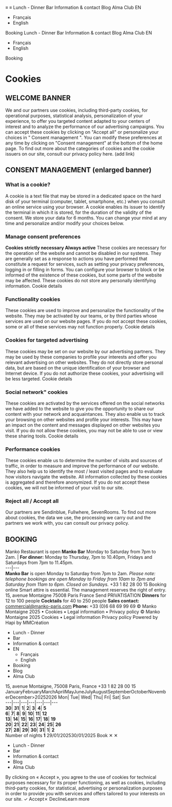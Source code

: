 ≡
≡
Lunch - Dinner 
Bar 
Information & contact 
Blog 
Alma Club 
EN 
  * Français 
  * English 


Booking 
Lunch - Dinner 
Bar 
Information & contact 
Blog 
Alma Club 
EN 
  * Français 
  * English 


Booking 
# Cookies
## WELCOME BANNER
We and our partners use cookies, including third-party cookies, for operational purposes, statistical analysis, personalization of your experience, to offer you targeted content adapted to your centers of interest and to analyze the performance of our advertising campaigns.
You can accept these cookies by clicking on "Accept all" or personalize your choices in " Consent management ". You can modify these preferences at any time by clicking on "Consent management" at the bottom of the home page.
To find out more about the categories of cookies and the cookie issuers on our site, consult our privacy policy here. (add link)
## CONSENT MANAGEMENT (enlarged banner)
### **What is a cookie?**
A cookie is a text file that may be stored in a dedicated space on the hard disk of your terminal (computer, tablet, smartphone, etc.) when you consult an online service using your browser. A cookie enables its issuer to identify the terminal in which it is stored, for the duration of the validity of the consent.
We store your data for 6 months.
You can change your mind at any time and personalize and/or modify your choices below.
### **Manage consent preferences**
**Cookies strictly necessary Always active**
These cookies are necessary for the operation of the website and cannot be disabled in our systems. They are generally set as a response to actions you have performed that constitute a request for services, such as setting your privacy preferences, logging in or filling in forms. You can configure your browser to block or be informed of the existence of these cookies, but some parts of the website may be affected. These cookies do not store any personally identifying information.
Cookie details
### **Functionality cookies**
These cookies are used to improve and personalize the functionality of the website. They may be activated by our teams, or by third parties whose services are used on our website pages. If you do not accept these cookies, some or all of these services may not function properly.
Cookie details
### **Cookies for targeted advertising**
These cookies may be set on our website by our advertising partners. They may be used by these companies to profile your interests and offer you relevant advertising on other websites. They do not directly store personal data, but are based on the unique identification of your browser and Internet device. If you do not authorize these cookies, your advertising will be less targeted.
Cookie details
### **Social network" cookies**
These cookies are activated by the services offered on the social networks we have added to the website to give you the opportunity to share our content with your network and acquaintances. They also enable us to track your browsing on other websites and profile your interests. This may have an impact on the content and messages displayed on other websites you visit. If you do not allow these cookies, you may not be able to use or view these sharing tools.
Cookie details
### **Performance cookies**
These cookies enable us to determine the number of visits and sources of traffic, in order to measure and improve the performance of our website. They also help us to identify the most / least visited pages and to evaluate how visitors navigate the website. All information collected by these cookies is aggregated and therefore anonymized. If you do not accept these cookies, we will not be informed of your visit to our site.
### **Reject all / Accept all**
Our partners are Sendinblue, Fullwhere, SevenRooms.
To find out more about cookies, the data we use, the processing we carry out and the partners we work with, you can consult our privacy policy.
## BOOKING
Manko Restaurant is open
**Manko Bar** Monday to Saturday from 7pm to 2am. |  **For dinner:** Monday to Thursday, 7pm to 10.40pm, Fridays and Saturdays from 7pm to 11.45pm.  
---|---  
**Manko Bar** is open Monday to Saturday from 7pm to 2am.
_Please note: telephone bookings are open Monday to Friday from 10am to 7pm and Saturday from 11am to 6pm. Closed on Sundays._
+33 1 82 28 00 15 Booking online
Smart attire is essential. The management reserves the right of entry.
15, avenue Montaigne 75008 Paris France
Send
PRIVATISATION
**Dinners** for 12 to 100 people **Cocktails** for 40 to 250 people
**Sales contact:** commercial@manko-paris.com
**Phone:** +33 (0)6 68 69 99 69
© Manko Montaigne 2025 • Cookies • Legal information • Privacy policy
© Manko Montaigne 2025
Cookies • Legal information
Privacy policy
Powered by Hapi by MMCréation
  * Lunch - Dinner
  * Bar
  * Information & contact
  * EN
    * Français
    * English
  * Booking
  * Blog
  * Alma Club


15, avenue Montaigne, 75008 Paris, France  +33 1 82 28 00 15 
JanuaryFebruaryMarchAprilMayJuneJulyAugustSeptemberOctoberNovemberDecember>20252026
Mon| Tue| Wed| Thu| Fri| Sat| Sun  
---|---|---|---|---|---|---  
**30**| **31**| **1**| **2**| **3**| **4**| **5**  
**6**| **7**| **8**| **9**| **10**| **11**| **12**  
**13**| **14**| **15**| **16**| **17**| **18**| **19**  
**20**| **21**| **22**| **23**| **24**| **25**| **26**  
**27**| **28**| **29**| **30**| **31**| **1**| **2**  
Number of nights **1**
29/01/202530/01/2025
Book
✕
✕
  * Lunch - Dinner 
  * Bar 
  * Information & contact 
  * Blog 
  * Alma Club 


By clicking on « Accept », you agree to the use of cookies for technical purposes necessary for its proper functioning, as well as cookies, including third-party cookies, for statistical, advertising or personalization purposes in order to provide you with services and offers tailored to your interests on our site.
✓ Accept✗ DeclineLearn more
